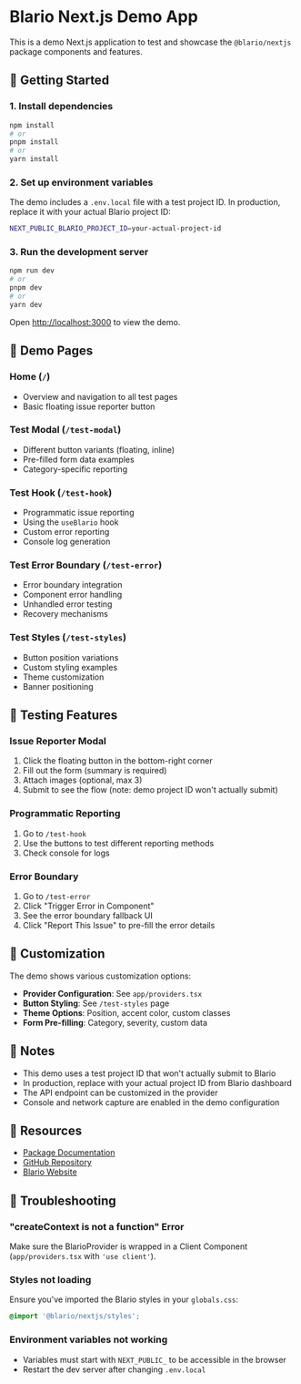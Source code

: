 # Blario Next.js Demo App

This is a demo Next.js application to test and showcase the `@blario/nextjs` package components and features.

## 🚀 Getting Started

### 1. Install dependencies

```bash
npm install
# or
pnpm install
# or
yarn install
```

### 2. Set up environment variables

The demo includes a `.env.local` file with a test project ID. In production, replace it with your actual Blario project ID:

```bash
NEXT_PUBLIC_BLARIO_PROJECT_ID=your-actual-project-id
```

### 3. Run the development server

```bash
npm run dev
# or
pnpm dev
# or
yarn dev
```

Open [http://localhost:3000](http://localhost:3000) to view the demo.

## 📱 Demo Pages

### Home (`/`)
- Overview and navigation to all test pages
- Basic floating issue reporter button

### Test Modal (`/test-modal`)
- Different button variants (floating, inline)
- Pre-filled form data examples
- Category-specific reporting

### Test Hook (`/test-hook`)
- Programmatic issue reporting
- Using the `useBlario` hook
- Custom error reporting
- Console log generation

### Test Error Boundary (`/test-error`)
- Error boundary integration
- Component error handling
- Unhandled error testing
- Recovery mechanisms

### Test Styles (`/test-styles`)
- Button position variations
- Custom styling examples
- Theme customization
- Banner positioning

## 🧪 Testing Features

### Issue Reporter Modal
1. Click the floating button in the bottom-right corner
2. Fill out the form (summary is required)
3. Attach images (optional, max 3)
4. Submit to see the flow (note: demo project ID won't actually submit)

### Programmatic Reporting
1. Go to `/test-hook`
2. Use the buttons to test different reporting methods
3. Check console for logs

### Error Boundary
1. Go to `/test-error`
2. Click "Trigger Error in Component"
3. See the error boundary fallback UI
4. Click "Report This Issue" to pre-fill the error details

## 🎨 Customization

The demo shows various customization options:

- **Provider Configuration**: See `app/providers.tsx`
- **Button Styling**: See `/test-styles` page
- **Theme Options**: Position, accent color, custom classes
- **Form Pre-filling**: Category, severity, custom data

## 📝 Notes

- This demo uses a test project ID that won't actually submit to Blario
- In production, replace with your actual project ID from Blario dashboard
- The API endpoint can be customized in the provider
- Console and network capture are enabled in the demo configuration

## 🔗 Resources

- [Package Documentation](https://www.npmjs.com/package/@blario/nextjs)
- [GitHub Repository](https://github.com/blario/support-js)
- [Blario Website](https://blar.io)

## 🐛 Troubleshooting

### "createContext is not a function" Error
Make sure the BlarioProvider is wrapped in a Client Component (`app/providers.tsx` with `'use client'`).

### Styles not loading
Ensure you've imported the Blario styles in your `globals.css`:
```css
@import '@blario/nextjs/styles';
```

### Environment variables not working
- Variables must start with `NEXT_PUBLIC_` to be accessible in the browser
- Restart the dev server after changing `.env.local`